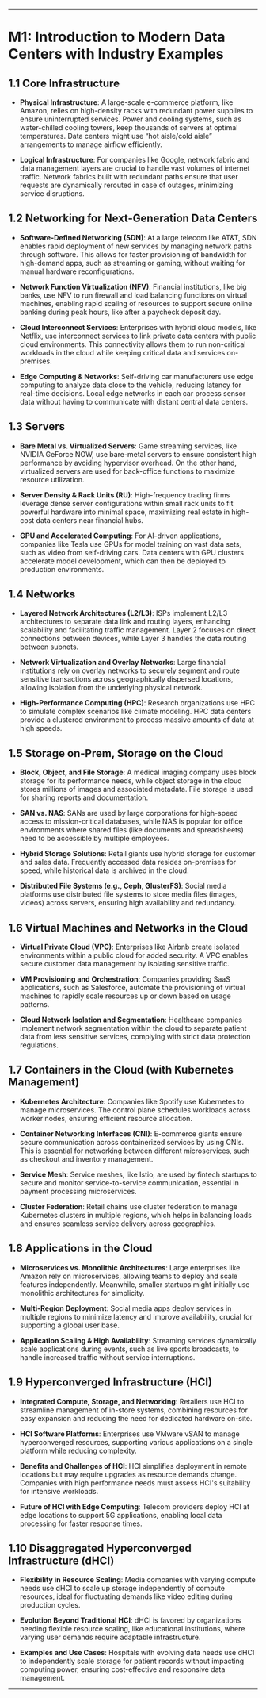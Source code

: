 
---

# M1: Introduction to Modern Data Centers with Industry Examples

## 1.1 Core Infrastructure

- **Physical Infrastructure**: A large-scale e-commerce platform, like Amazon, relies on high-density racks with redundant power supplies to ensure uninterrupted services. Power and cooling systems, such as water-chilled cooling towers, keep thousands of servers at optimal temperatures. Data centers might use “hot aisle/cold aisle” arrangements to manage airflow efficiently.
  
- **Logical Infrastructure**: For companies like Google, network fabric and data management layers are crucial to handle vast volumes of internet traffic. Network fabrics built with redundant paths ensure that user requests are dynamically rerouted in case of outages, minimizing service disruptions.

## 1.2 Networking for Next-Generation Data Centers

- **Software-Defined Networking (SDN)**: At a large telecom like AT&T, SDN enables rapid deployment of new services by managing network paths through software. This allows for faster provisioning of bandwidth for high-demand apps, such as streaming or gaming, without waiting for manual hardware reconfigurations.
  
- **Network Function Virtualization (NFV)**: Financial institutions, like big banks, use NFV to run firewall and load balancing functions on virtual machines, enabling rapid scaling of resources to support secure online banking during peak hours, like after a paycheck deposit day.
  
- **Cloud Interconnect Services**: Enterprises with hybrid cloud models, like Netflix, use interconnect services to link private data centers with public cloud environments. This connectivity allows them to run non-critical workloads in the cloud while keeping critical data and services on-premises.
  
- **Edge Computing & Networks**: Self-driving car manufacturers use edge computing to analyze data close to the vehicle, reducing latency for real-time decisions. Local edge networks in each car process sensor data without having to communicate with distant central data centers.

## 1.3 Servers

- **Bare Metal vs. Virtualized Servers**: Game streaming services, like NVIDIA GeForce NOW, use bare-metal servers to ensure consistent high performance by avoiding hypervisor overhead. On the other hand, virtualized servers are used for back-office functions to maximize resource utilization.
  
- **Server Density & Rack Units (RU)**: High-frequency trading firms leverage dense server configurations within small rack units to fit powerful hardware into minimal space, maximizing real estate in high-cost data centers near financial hubs.
  
- **GPU and Accelerated Computing**: For AI-driven applications, companies like Tesla use GPUs for model training on vast data sets, such as video from self-driving cars. Data centers with GPU clusters accelerate model development, which can then be deployed to production environments.

## 1.4 Networks

- **Layered Network Architectures (L2/L3)**: ISPs implement L2/L3 architectures to separate data link and routing layers, enhancing scalability and facilitating traffic management. Layer 2 focuses on direct connections between devices, while Layer 3 handles the data routing between subnets.
  
- **Network Virtualization and Overlay Networks**: Large financial institutions rely on overlay networks to securely segment and route sensitive transactions across geographically dispersed locations, allowing isolation from the underlying physical network.
  
- **High-Performance Computing (HPC)**: Research organizations use HPC to simulate complex scenarios like climate modeling. HPC data centers provide a clustered environment to process massive amounts of data at high speeds.

## 1.5 Storage on-Prem, Storage on the Cloud

- **Block, Object, and File Storage**: A medical imaging company uses block storage for its performance needs, while object storage in the cloud stores millions of images and associated metadata. File storage is used for sharing reports and documentation.
  
- **SAN vs. NAS**: SANs are used by large corporations for high-speed access to mission-critical databases, while NAS is popular for office environments where shared files (like documents and spreadsheets) need to be accessible by multiple employees.
  
- **Hybrid Storage Solutions**: Retail giants use hybrid storage for customer and sales data. Frequently accessed data resides on-premises for speed, while historical data is archived in the cloud.
  
- **Distributed File Systems (e.g., Ceph, GlusterFS)**: Social media platforms use distributed file systems to store media files (images, videos) across servers, ensuring high availability and redundancy.

## 1.6 Virtual Machines and Networks in the Cloud

- **Virtual Private Cloud (VPC)**: Enterprises like Airbnb create isolated environments within a public cloud for added security. A VPC enables secure customer data management by isolating sensitive traffic.
  
- **VM Provisioning and Orchestration**: Companies providing SaaS applications, such as Salesforce, automate the provisioning of virtual machines to rapidly scale resources up or down based on usage patterns.
  
- **Cloud Network Isolation and Segmentation**: Healthcare companies implement network segmentation within the cloud to separate patient data from less sensitive services, complying with strict data protection regulations.

## 1.7 Containers in the Cloud (with Kubernetes Management)

- **Kubernetes Architecture**: Companies like Spotify use Kubernetes to manage microservices. The control plane schedules workloads across worker nodes, ensuring efficient resource allocation.
  
- **Container Networking Interfaces (CNI)**: E-commerce giants ensure secure communication across containerized services by using CNIs. This is essential for networking between different microservices, such as checkout and inventory management.
  
- **Service Mesh**: Service meshes, like Istio, are used by fintech startups to secure and monitor service-to-service communication, essential in payment processing microservices.
  
- **Cluster Federation**: Retail chains use cluster federation to manage Kubernetes clusters in multiple regions, which helps in balancing loads and ensures seamless service delivery across geographies.

## 1.8 Applications in the Cloud

- **Microservices vs. Monolithic Architectures**: Large enterprises like Amazon rely on microservices, allowing teams to deploy and scale features independently. Meanwhile, smaller startups might initially use monolithic architectures for simplicity.
  
- **Multi-Region Deployment**: Social media apps deploy services in multiple regions to minimize latency and improve availability, crucial for supporting a global user base.
  
- **Application Scaling & High Availability**: Streaming services dynamically scale applications during events, such as live sports broadcasts, to handle increased traffic without service interruptions.

## 1.9 Hyperconverged Infrastructure (HCI)

- **Integrated Compute, Storage, and Networking**: Retailers use HCI to streamline management of in-store systems, combining resources for easy expansion and reducing the need for dedicated hardware on-site.
  
- **HCI Software Platforms**: Enterprises use VMware vSAN to manage hyperconverged resources, supporting various applications on a single platform while reducing complexity.
  
- **Benefits and Challenges of HCI**: HCI simplifies deployment in remote locations but may require upgrades as resource demands change. Companies with high performance needs must assess HCI's suitability for intensive workloads.
  
- **Future of HCI with Edge Computing**: Telecom providers deploy HCI at edge locations to support 5G applications, enabling local data processing for faster response times.

## 1.10 Disaggregated Hyperconverged Infrastructure (dHCI)

- **Flexibility in Resource Scaling**: Media companies with varying compute needs use dHCI to scale up storage independently of compute resources, ideal for fluctuating demands like video editing during production cycles.
  
- **Evolution Beyond Traditional HCI**: dHCI is favored by organizations needing flexible resource scaling, like educational institutions, where varying user demands require adaptable infrastructure.
  
- **Examples and Use Cases**: Hospitals with evolving data needs use dHCI to independently scale storage for patient records without impacting computing power, ensuring cost-effective and responsive data management.

---
